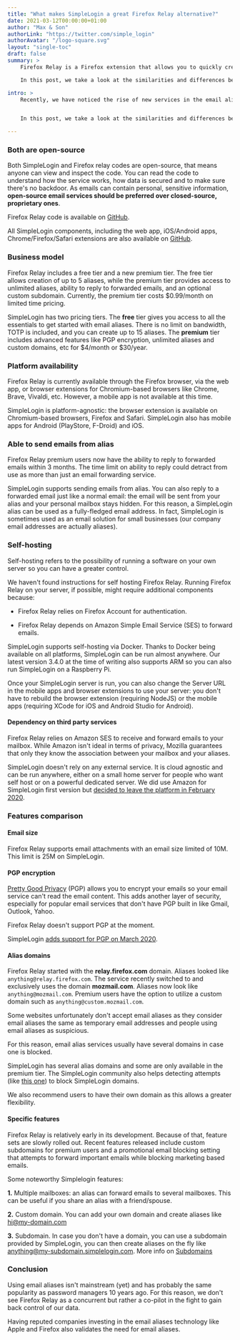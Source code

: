 ```yaml
---
title: "What makes SimpleLogin a great Firefox Relay alternative?"
date: 2021-03-12T00:00:00+01:00
author: "Max & Son"
authorLink: "https://twitter.com/simple_login"
authorAvatar: "/logo-square.svg"
layout: "single-toc"
draft: false
summary: >
    Firefox Relay is a Firefox extension that allows you to quickly create an email alias.

    In this post, we take a look at the similarities and differences between Firefox Relay and SimpleLogin."

intro: >
    Recently, we have noticed the rise of new services in the email aliases space. One of them, [Firefox Relay](https://relay.firefox.com) is a Firefox extension developed by the Mozilla Foundation.


    In this post, we take a look at the similarities and differences between Firefox Relay and SimpleLogin.

---
```


### Both are open-source

Both SimpleLogin and Firefox relay codes are open-source, that means anyone can view and inspect the code. You can read the code to understand how the service works, how data is secured and to make sure there's no backdoor. As emails can contain personal, sensitive information, **open-source email services should be preferred over closed-source, proprietary ones**.

Firefox Relay code is available on [GitHub](https://github.com/mozilla/fx-private-relay). 

All SimpleLogin components, including the web app, iOS/Android apps, Chrome/Firefox/Safari extensions are also available on [GitHub](https://github.com/simple-login).


### Business model

Firefox Relay includes a free tier and a new premium tier. The free tier allows creation of up to 5 aliases, while the premium tier provides access to unlimited aliases, ability to reply to forwarded emails, and an optional custom subdomain. Currently, the premium tier costs $0.99/month on limited time pricing.

SimpleLogin has two pricing tiers. The **free** tier gives you access to all the essentials to get started with email aliases. There is no limit on bandwidth, TOTP is included, and you can create up to 15 aliases. The **premium** tier includes advanced features like PGP encryption, unlimited aliases and custom domains, etc for $4/month or $30/year.

### Platform availability

Firefox Relay is currently available through the Firefox browser, via the web app, or browser extensions for Chromium-based browsers like Chrome, Brave, Vivaldi, etc. However, a mobile app is not available at this time.

SimpleLogin is platform-agnostic: the browser extension is available on Chromium-based browsers, Firefox and Safari. SimpleLogin also has mobile apps for Android (PlayStore, F-Droid) and iOS.

### Able to send emails from alias

Firefox Relay premium users now have the ability to reply to forwarded emails within 3 months. The time limit on ability to reply could detract from use as more than just an email forwarding service.

SimpleLogin supports sending emails from alias. You can also reply to a forwarded email just like a normal email: the email will be sent from your alias and your personal mailbox stays hidden. For this reason, a SimpleLogin alias can be used as a fully-fledged email address. In fact, SimpleLogin is sometimes used as an email solution for small businesses (our company email addresses are actually aliases).

### Self-hosting

Self-hosting refers to the possibility of running a software on your own server so you can have a greater control.

We haven't found instructions for self hosting Firefox Relay. Running Firefox Relay on your server, if possible, might require additional components because:

- Firefox Relay relies on Firefox Account for authentication.

- Firefox Relay depends on Amazon Simple Email Service (SES) to forward emails.

SimpleLogin supports self-hosting via Docker. Thanks to Docker being available on all platforms, SimpleLogin can be run almost anywhere. Our latest version 3.4.0 at the time of writing also supports ARM so you can also run SimpleLogin on a Raspberry Pi.

Once your SimpleLogin server is run, you can also change the Server URL in the mobile apps and browser extensions to use your server: you don't have to rebuild the browser extension (requiring NodeJS) or the mobile apps (requiring XCode for iOS and Android Studio for Android).
 

#### Dependency on third party services

Firefox Relay relies on Amazon SES to receive and forward emails to your mailbox. While Amazon isn't ideal in terms of privacy, Mozilla guarantees that only they know the association between your mailbox and your aliases.

SimpleLogin doesn't rely on any external service. It is cloud agnostic and can be run anywhere, either on a small home server for people who want self host or on a powerful dedicated server. We did use Amazon for SimpleLogin first version but [decided to leave the platform in February 2020](/blog/we-left-aws/).

### Features comparison

#### Email size

Firefox Relay supports email attachments with an email size limited of 10M. This limit is 25M on SimpleLogin.

#### PGP encryption

[Pretty Good Privacy](https://en.wikipedia.org/wiki/Pretty_Good_Privacy) (PGP) allows you to encrypt your emails so your email service can't read the email content. This adds another layer of security, especially for popular email services that don't have PGP built in like Gmail, Outlook, Yahoo. 

Firefox Relay doesn't support PGP at the moment. 

SimpleLogin [adds support for PGP on March 2020](/blog/introducing-pgp/).

#### Alias domains

Firefox Relay started with the **relay.firefox.com** domain. Aliases looked like ```anything@relay.firefox.com```. The service recently switched to and exclusively uses the domain **mozmail.com**. Aliases now look like ```anything@mozmail.com```. Premium users have the option to utilize a custom domain such as ```anything@custom.mozmail.com```.

Some websites unfortunately don't accept email aliases as they consider email aliases the same as temporary email addresses and people using email aliases as suspicious.

For this reason, email alias services usually have several domains in case one is blocked.

SimpleLogin has several alias domains and some are only available in the premium tier. The SimpleLogin community also helps detecting attempts (like [this one](https://github.com/ivolo/disposable-email-domains/issues/846)) to block SimpleLogin domains.

We also recommend users to have their own domain as this allows a greater flexibility.

#### Specific features

Firefox Relay is relatively early in its development. Because of that, feature sets are slowly rolled out. Recent features released include custom subdomains for premium users and a promotional email blocking setting that attempts to forward important emails while blocking marketing based emails.

Some noteworthy Simplelogin features:

**1.** Multiple mailboxes: an alias can forward emails to several mailboxes. This can be useful if you share an alias with a friend/spouse.

**2.** Custom domain. You can add your own domain and create aliases like hi@my-domain.com

**3.** Subdomain. In case you don't have a domain, you can use a subdomain provided by SimpleLogin, you can then create aliases on the fly like anything@my-subdomain.simplelogin.com. More info on [Subdomains](/blog/subdomains/)

### Conclusion

Using email aliases isn't mainstream (yet) and has probably the same popularity as password managers 10 years ago. For this reason, we don't see Firefox Relay as a concurrent but rather a co-pilot in the fight to gain back control of our data.

Having reputed companies investing in the email aliases technology like Apple and Firefox also validates the need for email aliases.


